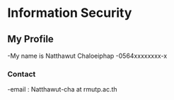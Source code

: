 # Information Security
## My Profile
 -My name is Natthawut Chaloeiphap
 -0564xxxxxxxx-x

 ### Contact
 -email : Natthawut-cha at rmutp.ac.th

